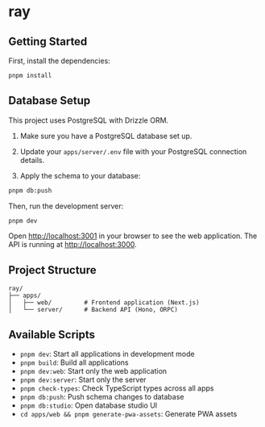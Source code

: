 # ray

## Getting Started

First, install the dependencies:

```bash
pnpm install
```

## Database Setup

This project uses PostgreSQL with Drizzle ORM.

1. Make sure you have a PostgreSQL database set up.
2. Update your `apps/server/.env` file with your PostgreSQL connection details.

3. Apply the schema to your database:

```bash
pnpm db:push
```

Then, run the development server:

```bash
pnpm dev
```

Open [http://localhost:3001](http://localhost:3001) in your browser to see the
web application. The API is running at
[http://localhost:3000](http://localhost:3000).

## Project Structure

```
ray/
├── apps/
│   ├── web/         # Frontend application (Next.js)
│   └── server/      # Backend API (Hono, ORPC)
```

## Available Scripts

- `pnpm dev`: Start all applications in development mode
- `pnpm build`: Build all applications
- `pnpm dev:web`: Start only the web application
- `pnpm dev:server`: Start only the server
- `pnpm check-types`: Check TypeScript types across all apps
- `pnpm db:push`: Push schema changes to database
- `pnpm db:studio`: Open database studio UI
- `cd apps/web && pnpm generate-pwa-assets`: Generate PWA assets
